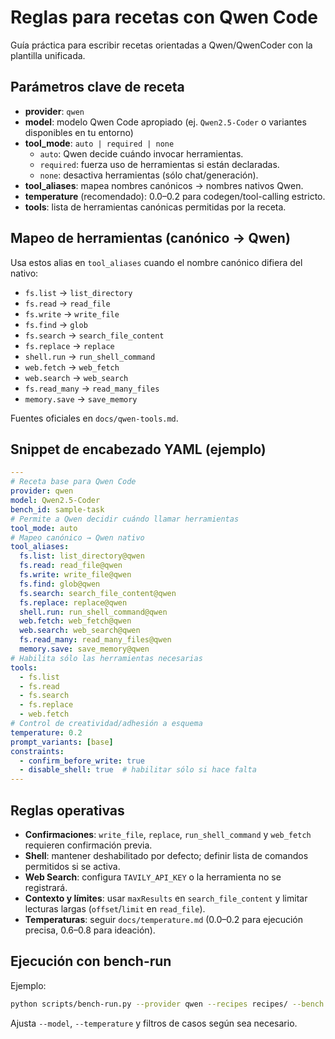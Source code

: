 # Reglas para recetas con Qwen Code

Guía práctica para escribir recetas orientadas a Qwen/QwenCoder con la plantilla unificada.

## Parámetros clave de receta

- **provider**: `qwen`
- **model**: modelo Qwen Code apropiado (ej. `Qwen2.5-Coder` o variantes disponibles en tu entorno)
- **tool_mode**: `auto | required | none`
  - `auto`: Qwen decide cuándo invocar herramientas.
  - `required`: fuerza uso de herramientas si están declaradas.
  - `none`: desactiva herramientas (sólo chat/generación).
- **tool_aliases**: mapea nombres canónicos → nombres nativos Qwen.
- **temperature** (recomendado): 0.0–0.2 para codegen/tool-calling estricto.
- **tools**: lista de herramientas canónicas permitidas por la receta.

## Mapeo de herramientas (canónico → Qwen)

Usa estos alias en `tool_aliases` cuando el nombre canónico difiera del nativo:

- `fs.list` → `list_directory`
- `fs.read` → `read_file`
- `fs.write` → `write_file`
- `fs.find` → `glob`
- `fs.search` → `search_file_content`
- `fs.replace` → `replace`
- `shell.run` → `run_shell_command`
- `web.fetch` → `web_fetch`
- `web.search` → `web_search`
- `fs.read_many` → `read_many_files`
- `memory.save` → `save_memory`

Fuentes oficiales en `docs/qwen-tools.md`.

## Snippet de encabezado YAML (ejemplo)

```yaml
---
# Receta base para Qwen Code
provider: qwen
model: Qwen2.5-Coder
bench_id: sample-task
# Permite a Qwen decidir cuándo llamar herramientas
tool_mode: auto
# Mapeo canónico → Qwen nativo
tool_aliases:
  fs.list: list_directory@qwen
  fs.read: read_file@qwen
  fs.write: write_file@qwen
  fs.find: glob@qwen
  fs.search: search_file_content@qwen
  fs.replace: replace@qwen
  shell.run: run_shell_command@qwen
  web.fetch: web_fetch@qwen
  web.search: web_search@qwen
  fs.read_many: read_many_files@qwen
  memory.save: save_memory@qwen
# Habilita sólo las herramientas necesarias
tools:
  - fs.list
  - fs.read
  - fs.search
  - fs.replace
  - web.fetch
# Control de creatividad/adhesión a esquema
temperature: 0.2
prompt_variants: [base]
constraints:
  - confirm_before_write: true
  - disable_shell: true  # habilitar sólo si hace falta
---
```

## Reglas operativas

- **Confirmaciones**: `write_file`, `replace`, `run_shell_command` y `web_fetch` requieren confirmación previa.
- **Shell**: mantener deshabilitado por defecto; definir lista de comandos permitidos si se activa.
- **Web Search**: configura `TAVILY_API_KEY` o la herramienta no se registrará.
- **Contexto y límites**: usar `maxResults` en `search_file_content` y limitar lecturas largas (`offset`/`limit` en `read_file`).
- **Temperaturas**: seguir `docs/temperature.md` (0.0–0.2 para ejecución precisa, 0.6–0.8 para ideación).

## Ejecución con bench-run

Ejemplo:

```bash
python scripts/bench-run.py --provider qwen --recipes recipes/ --bench bench/sample-task
```

Ajusta `--model`, `--temperature` y filtros de casos según sea necesario.
